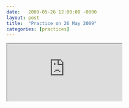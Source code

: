 ```yaml
---
date:   2009-05-26 12:00:00 -0000
layout: post
title:  "Practice on 26 May 2009"
categories: [practices]
---
```

<iframe src="https://www.youtube.com/embed/9pARulmyqH8?rel=0" allowfullscreen="allowfullscreen"></iframe>
